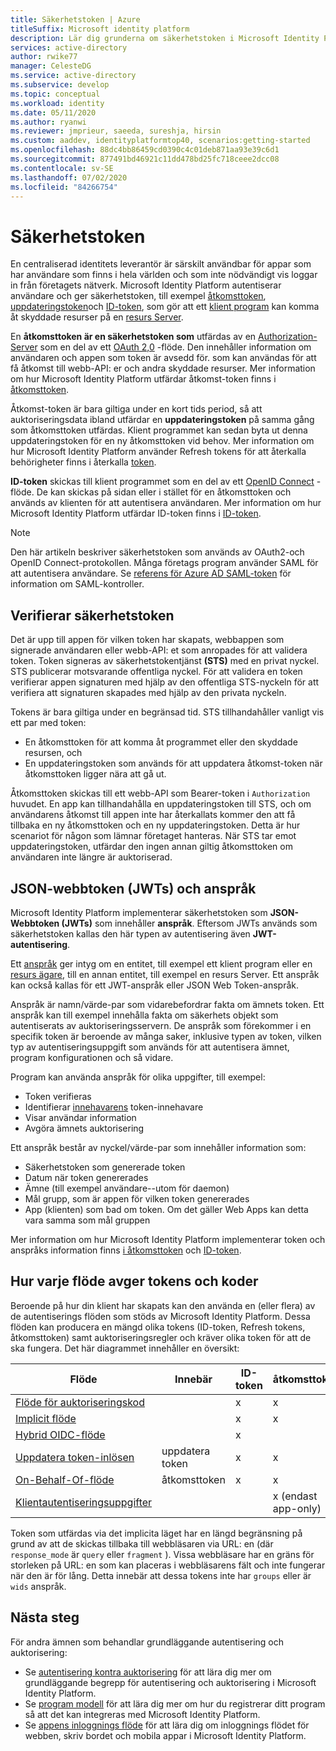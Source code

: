 ```yaml
---
title: Säkerhetstoken | Azure
titleSuffix: Microsoft identity platform
description: Lär dig grunderna om säkerhetstoken i Microsoft Identity Platform (v 2.0).
services: active-directory
author: rwike77
manager: CelesteDG
ms.service: active-directory
ms.subservice: develop
ms.topic: conceptual
ms.workload: identity
ms.date: 05/11/2020
ms.author: ryanwi
ms.reviewer: jmprieur, saeeda, sureshja, hirsin
ms.custom: aaddev, identityplatformtop40, scenarios:getting-started
ms.openlocfilehash: 88dc4bb86459cd0390c4c01deb871aa93e39c6d1
ms.sourcegitcommit: 877491bd46921c11dd478bd25fc718ceee2dcc08
ms.contentlocale: sv-SE
ms.lasthandoff: 07/02/2020
ms.locfileid: "84266754"
---
```

# <a name="security-tokens"></a>Säkerhetstoken

En centraliserad identitets leverantör är särskilt användbar för appar som har användare som finns i hela världen och som inte nödvändigt vis loggar in från företagets nätverk. Microsoft Identity Platform autentiserar användare och ger säkerhetstoken, till exempel [åtkomsttoken](developer-glossary.md#access-token), [uppdateringstoken](developer-glossary.md#refresh-token)och [ID-token](developer-glossary.md#id-token), som gör att ett [klient program](developer-glossary.md#client-application) kan komma åt skyddade resurser på en [resurs Server](developer-glossary.md#resource-server).

En **åtkomsttoken är en säkerhetstoken som** utfärdas av en [Authorization-Server](developer-glossary.md#authorization-server) som en del av ett [OAuth 2,0](active-directory-v2-protocols.md) -flöde. Den innehåller information om användaren och appen som token är avsedd för. som kan användas för att få åtkomst till webb-API: er och andra skyddade resurser. Mer information om hur Microsoft Identity Platform utfärdar åtkomst-token finns i [åtkomsttoken](access-tokens.md).

Åtkomst-token är bara giltiga under en kort tids period, så att auktoriseringsdata ibland utfärdar en **uppdateringstoken** på samma gång som åtkomsttoken utfärdas. Klient programmet kan sedan byta ut denna uppdateringstoken för en ny åtkomsttoken vid behov. Mer information om hur Microsoft Identity Platform använder Refresh tokens för att återkalla behörigheter finns i återkalla [token](access-tokens.md#token-revocation).

**ID-token** skickas till klient programmet som en del av ett [OpenID Connect](v2-protocols-oidc.md) -flöde. De kan skickas på sidan eller i stället för en åtkomsttoken och används av klienten för att autentisera användaren. Mer information om hur Microsoft Identity Platform utfärdar ID-token finns i [ID-token](id-tokens.md).

> [!NOTE]
> Den här artikeln beskriver säkerhetstoken som används av OAuth2-och OpenID Connect-protokollen. Många företags program använder SAML för att autentisera användare. Se [referens för Azure AD SAML-token](reference-saml-tokens.md) för information om SAML-kontroller.

## <a name="validating-security-tokens"></a>Verifierar säkerhetstoken

Det är upp till appen för vilken token har skapats, webbappen som signerade användaren eller webb-API: et som anropades för att validera token. Token signeras av säkerhetstokentjänst **(STS)** med en privat nyckel. STS publicerar motsvarande offentliga nyckel. För att validera en token verifierar appen signaturen med hjälp av den offentliga STS-nyckeln för att verifiera att signaturen skapades med hjälp av den privata nyckeln.

Tokens är bara giltiga under en begränsad tid. STS tillhandahåller vanligt vis ett par med token:

* En åtkomsttoken för att komma åt programmet eller den skyddade resursen, och
* En uppdateringstoken som används för att uppdatera åtkomst-token när åtkomsttoken ligger nära att gå ut.

Åtkomsttoken skickas till ett webb-API som Bearer-token i `Authorization` huvudet. En app kan tillhandahålla en uppdateringstoken till STS, och om användarens åtkomst till appen inte har återkallats kommer den att få tillbaka en ny åtkomsttoken och en ny uppdateringstoken. Detta är hur scenariot för någon som lämnar företaget hanteras. När STS tar emot uppdateringstoken, utfärdar den ingen annan giltig åtkomsttoken om användaren inte längre är auktoriserad.

## <a name="json-web-tokens-jwts-and-claims"></a>JSON-webbtoken (JWTs) och anspråk

Microsoft Identity Platform implementerar säkerhetstoken som **JSON-Webbtoken (JWTs)** som innehåller **anspråk**. Eftersom JWTs används som säkerhetstoken kallas den här typen av autentisering även **JWT-autentisering**.

Ett [anspråk](developer-glossary.md#claim) ger intyg om en entitet, till exempel ett klient program eller en [resurs ägare](developer-glossary.md#resource-owner), till en annan entitet, till exempel en resurs Server. Ett anspråk kan också kallas för ett JWT-anspråk eller JSON Web Token-anspråk.

Anspråk är namn/värde-par som vidarebefordrar fakta om ämnets token. Ett anspråk kan till exempel innehålla fakta om säkerhets objekt som autentiserats av auktoriseringsservern. De anspråk som förekommer i en specifik token är beroende av många saker, inklusive typen av token, vilken typ av autentiseringsuppgift som används för att autentisera ämnet, program konfigurationen och så vidare.

Program kan använda anspråk för olika uppgifter, till exempel:

* Token verifieras
* Identifierar [innehavarens](developer-glossary.md#tenant) token-innehavare
* Visar användar information
* Avgöra ämnets auktorisering

Ett anspråk består av nyckel/värde-par som innehåller information som:

* Säkerhetstoken som genererade token
* Datum när token genererades
* Ämne (till exempel användare--utom för daemon)
* Mål grupp, som är appen för vilken token genererades
* App (klienten) som bad om token. Om det gäller Web Apps kan detta vara samma som mål gruppen

Mer information om hur Microsoft Identity Platform implementerar token och anspråks information finns [i åtkomsttoken](access-tokens.md) och [ID-token](id-tokens.md).

## <a name="how-each-flow-emits-tokens-and-codes"></a>Hur varje flöde avger tokens och koder

Beroende på hur din klient har skapats kan den använda en (eller flera) av de autentiserings flöden som stöds av Microsoft Identity Platform. Dessa flöden kan producera en mängd olika tokens (ID-token, Refresh tokens, åtkomsttoken) samt auktoriseringsregler och kräver olika token för att de ska fungera. Det här diagrammet innehåller en översikt:

|Flöde | Innebär | ID-token | åtkomsttoken | uppdatera token | auktoriseringskod |
|-----|----------|----------|--------------|---------------|--------------------|
|[Flöde för auktoriseringskod](v2-oauth2-auth-code-flow.md) | | x | x | x | x|
|[Implicit flöde](v2-oauth2-implicit-grant-flow.md) | | x        | x    |      |                    |
|[Hybrid OIDC-flöde](v2-protocols-oidc.md#protocol-diagram-access-token-acquisition)| | x  | |          |            x   |
|[Uppdatera token-inlösen](v2-oauth2-auth-code-flow.md#refresh-the-access-token) | uppdatera token | x | x | x| |
|[On-Behalf-Of-flöde](v2-oauth2-on-behalf-of-flow.md) | åtkomsttoken| x| x| x| |
|[Klientautentiseringsuppgifter](v2-oauth2-client-creds-grant-flow.md) | | | x (endast app-only)| | |

Token som utfärdas via det implicita läget har en längd begränsning på grund av att de skickas tillbaka till webbläsaren via URL: en (där `response_mode` är `query` eller `fragment` ).  Vissa webbläsare har en gräns för storleken på URL: en som kan placeras i webbläsarens fält och inte fungerar när den är för lång.  Detta innebär att dessa tokens inte har `groups` eller är `wids` anspråk.

## <a name="next-steps"></a>Nästa steg

För andra ämnen som behandlar grundläggande autentisering och auktorisering:

* Se [autentisering kontra auktorisering](authentication-vs-authorization.md) för att lära dig mer om grundläggande begrepp för autentisering och auktorisering i Microsoft Identity Platform.
* Se [program modell](application-model.md) för att lära dig mer om hur du registrerar ditt program så att det kan integreras med Microsoft Identity Platform.
* Se [appens inloggnings flöde](app-sign-in-flow.md) för att lära dig om inloggnings flödet för webben, skriv bordet och mobila appar i Microsoft Identity Platform.
